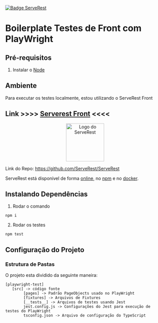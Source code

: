 [![Badge ServeRest](https://img.shields.io/badge/API-ServeRest-green)](https://github.com/ServeRest/ServeRest/)
# __Boilerplate Testes de Front com PlayWright__


## __Pré-requisitos__
1. Instalar o [Node](https://nodejs.org/pt-br/)

## __Ambiente__
Para executar os testes localmente, estou utilizando o ServeRest Front

## Link >>>> [Serverest Front](https://front.serverest.dev/login) <<<<

<p align="center">
 <img alt="Logo do ServeRest" src="https://user-images.githubusercontent.com/29241659/115161869-6a017e80-a076-11eb-9bbe-c391eff410db.png" height="120">
</p>

Link do Repo: https://github.com/ServeRest/ServeRest

 ServeRest está disponível de forma [online](https://serverest.dev), no [npm](https://www.npmjs.com/package/serverest) e no [docker](https://hub.docker.com/r/paulogoncalvesbh/serverest/).

## __Instalando Dependências__
1. Rodar o comando 
```
npm i
```

2. Rodar os testes
```
npm test
````

## __Configuração do Projeto__
### Estrutura de Pastas
O projeto esta dividido da seguinte maneira:

    [playwright-test]
       [src] -> código fonte
            [pages] -> Padrão PageObjects usado no PlayWright
            [fixtures] -> Arquivos de Fixtures
            [__tests__] -> Arquivos de testes usando Jest
            jest.config.js -> Configurações do Jest para execução de testes do PlayWright
            tsconfig.json -> Arquivo de configuração do TypeScript

